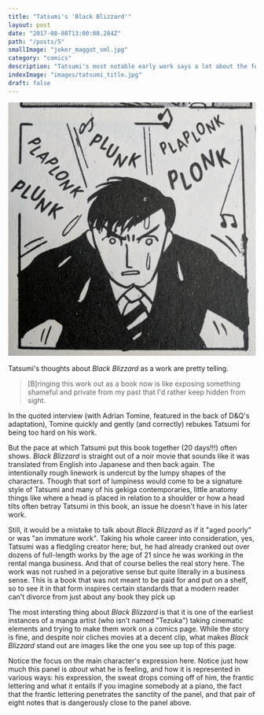 ```yaml
---
title: "Tatsumi's 'Black Blizzard'"
layout: post
date: "2017-08-08T13:00:00.284Z"
path: "/posts/5"
smallImage: "joker_maggot_sml.jpg"
category: "comics"
description: "Tatsumi's most notable early work says a lot about the form and how we interact with it."
indexImage: "images/tatsumi_title.jpg"
draft: false
---
```


![Black Blizzard](tatsumi_title.jpg)

Tatsumi's thoughts about _Black Blizzard_ as a work are pretty telling.

> [B]ringing this work out as a book now is like exposing something shameful and private from my past that I'd rather keep hidden from sight.

In the quoted interview (with Adrian Tomine, featured in the back of D&Q's adaptation), Tomine quickly and gently (and correctly) rebukes Tatsumi for being too hard on his work.

But the pace at which Tatsumi put this book together (20 days!!!) often shows. _Black Blizzard_ is straight out of a noir movie that sounds like it was translated from English into Japanese and then back again. The intentionally rough linework is undercut by the lumpy shapes of the characters. Though that sort of lumpiness would come to be a signature style of Tatsumi and many of his gekiga contemporaries, little anatomy things like where a head is placed in relation to a shoulder or how a head tilts often betray Tatsumi in this book, an issue he doesn't have in his later work.

Still, it would be a mistake to talk about _Black Blizzard_ as if it "aged poorly" or was "an immature work". Taking his whole career into consideration, yes, Tatsumi was a fledgling creator here; but, he had already cranked out over dozens of full-length works by the age of 21 since he was working in the rental manga business. And that of course belies the real story here. The work was not rushed in a pejorative sense but quite literally in a business sense. This is a book that was not meant to be paid for and put on a shelf, so to see it in that form inspires certain standards that a modern reader can't divorce from just about any book they pick up

The most intersting thing about _Black Blizzard_ is that it is one of the earliest instances of a manga artist (who isn't named "Tezuka") taking cinematic elements and trying to make them work on a comics page. While the story is fine, and despite noir cliches movies at a decent clip, what makes _Black Blizzard_ stand out are images like the one you see up top of this page.

Notice the focus on the main character's expression here. Notice just how much this panel is _about_ what he is feeling, and how it is represented in various ways: his expression, the sweat drops coming off of him, the frantic lettering and what it entails if you imagine somebody at a piano, the fact that the frantic lettering penetrates the sanctity of the panel, and that pair of eight notes that is dangerously close to the panel above.